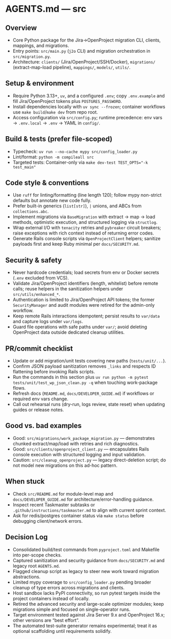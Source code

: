<!-- Managed by agent: keep sections and order; edit content, not structure. Last updated: 2025-09-30 -->
# AGENTS.md — src

## Overview
- Core Python package for the Jira→OpenProject migration CLI, clients, mappings, and migrations.
- Entry points: `src/main.py` (`j2o` CLI) and migration orchestration in `src/migration.py`.
- Architecture: `clients/` (Jira/OpenProject/SSH/Docker), `migrations/` (extract-map-load pipeline), `mappings/`, `models/`, `utils/`.

## Setup & environment
- Require Python 3.13+, `uv`, and a configured `.env`; copy `.env.example` and fill Jira/OpenProject tokens plus `POSTGRES_PASSWORD`.
- Install dependencies locally with `uv sync --frozen`; container workflows use `make build`/`make dev` from repo root.
- Access configuration via `src/config.py`; runtime precedence: env vars → `.env.local` → `.env` → YAML in `config/`.

## Build & tests (prefer file-scoped)
- Typecheck: `uv run --no-cache mypy src/config_loader.py`
- Lint/format: `python -m compileall src`
- Targeted tests: Container-only via `make dev-test TEST_OPTS="-k test_main"`

## Code style & conventions
- Use `ruff` for linting/formatting (line length 120); follow mypy non-strict defaults but annotate new code fully.
- Prefer built-in generics (`list[str]`), `|` unions, and ABCs from `collections.abc`.
- Implement migrations via `BaseMigration` with extract → map → load methods, optimistic execution, and structured logging via `structlog`.
- Wrap external I/O with `tenacity` retries and `pybreaker` circuit breakers; raise exceptions with rich context instead of returning error codes.
- Generate Rails console scripts via `OpenProjectClient` helpers; sanitize payloads first and keep Ruby minimal per `docs/SECURITY.md`.

## Security & safety
- Never hardcode credentials; load secrets from env or Docker secrets (`.env` excluded from VCS).
- Validate Jira/OpenProject identifiers (length, whitelist) before remote calls; reuse helpers in the sanitization helpers under `src/utils/enhanced_*`.
- Authentication is limited to Jira/OpenProject API tokens; the former `SecurityManager` and audit modules were retired for the admin-only workflow.
- Keep remote Rails interactions idempotent; persist results to `var/data` and capture logs under `var/logs`.
- Guard file operations with safe paths under `var/`; avoid deleting OpenProject data outside dedicated cleanup utilities.

## PR/commit checklist
- Update or add migration/unit tests covering new paths (`tests/unit/...`).
- Confirm JSON payload sanitization removes `_links` and respects ID flattening before invoking Rails scripts.
- Run the commands in this section plus `uv run python -m pytest tests/unit/test_wp_json_clean.py -q` when touching work-package flows.
- Refresh docs (`README.md`, `docs/DEVELOPER_GUIDE.md`) if workflows or required env vars change.
- Call out rehearsal runs (dry-run, logs review, state reset) when updating guides or release notes.

## Good vs. bad examples
- Good: `src/migrations/work_package_migration.py` — demonstrates chunked extract/map/load with retries and rich diagnostics.
- Good: `src/clients/openproject_client.py` — encapsulates Rails console execution with structured logging and input validation.
- Caution: `src/cleanup_openproject.py` — legacy direct-deletion script; do not model new migrations on this ad-hoc pattern.

## When stuck
- Check `src/README.md` for module-level map and `docs/DEVELOPER_GUIDE.md` for architecture/error-handling guidance.
- Inspect recent Taskmaster subtasks or `.github/instructions/taskmaster.md` to align with current sprint context.
- Ask for redis/postgres container status via `make status` before debugging client/network errors.

## Decision Log
- Consolidated build/test commands from `pyproject.toml` and Makefile into per-scope checks.
- Captured sanitization and security guidance from `docs/SECURITY.md` and legacy root `AGENTS.md`.
- Flagged cleanup script as legacy to steer new work toward migration abstractions.
- Limited mypy coverage to `src/config_loader.py` pending broader cleanup of type errors across migrations and clients.
- Host sandbox lacks PyPI connectivity, so run pytest targets inside the project containers instead of locally.
- Retired the advanced security and large-scale optimizer modules; keep migrations simple and focused on single-operator runs.
- Target environment tested against Jira Server 9.x and OpenProject 16.x; other versions are “best effort”.
- The automated test-suite generator remains experimental; treat it as optional scaffolding until requirements solidify.

